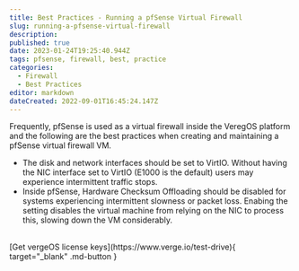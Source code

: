 ```yaml
---
title: Best Practices - Running a pfSense Virtual Firewall
slug: running-a-pfsense-virtual-firewall
description: 
published: true
date: 2023-01-24T19:25:40.944Z
tags: pfsense, firewall, best, practice
categories:
  - Firewall
  - Best Practices
editor: markdown
dateCreated: 2022-09-01T16:45:24.147Z
---
```


Frequently, pfSense is used as a virtual firewall inside the VeregOS platform and the following are the best practices when creating and maintaining a pfSense virtual firewall VM.

- The disk and network interfaces should be set to VirtIO. Without having the NIC interface set to VirtIO (E1000 is the default) users may experience intermittent traffic stops.
- Inside pfSense, Hardware Checksum Offloading should be disabled for systems experiencing intermittent slowness or packet loss. Enabing the setting disables the virtual machine from relying on the NIC to process this, slowing down the VM considerably.

<br>
[Get vergeOS license keys](https://www.verge.io/test-drive){ target="_blank" .md-button }